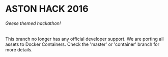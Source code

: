 ASTON HACK 2016
===
###### Geese themed hackathon!

This branch no longer has any official developer support. We are porting all assets to Docker Containers.
Check the 'master' or 'container' branch for more details.
